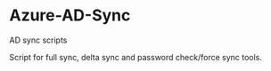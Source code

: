 # Azure-AD-Sync
AD sync scripts

Script for full sync, delta sync and password check/force sync tools.
